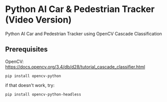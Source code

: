 # Python AI Car & Pedestrian Tracker (Video Version)
Python AI Car and Pedestrian Tracker using OpenCV Cascade Classification

## Prerequisites
OpenCV:
https://docs.opencv.org/3.4/db/d28/tutorial_cascade_classifier.html
```
pip install opencv-python
```
if that doesn't work, try:
```
pip install opencv-python-headless
```

